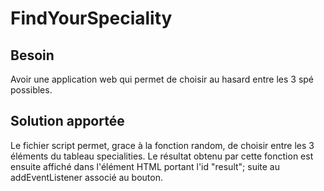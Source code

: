 # FindYourSpeciality

## Besoin

Avoir une application web qui permet de choisir au hasard entre les 3 spé possibles.

## Solution apportée

Le fichier script permet, grace à la fonction random, de choisir entre les 3 éléments du tableau specialities.
Le résultat obtenu par cette fonction est ensuite affiché dans l'élément HTML portant l'id "result"; suite au addEventListener associé au bouton.
